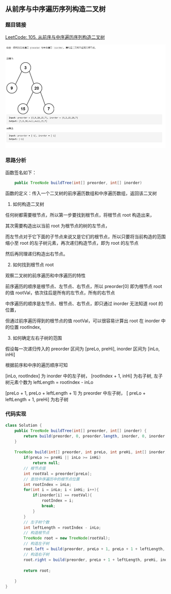 ##  从前序与中序遍历序列构造二叉树

### 题目链接

[LeetCode: 105. 从前序与中序遍历序列构造二叉树](https://leetcode-cn.com/problems/construct-binary-tree-from-preorder-and-inorder-traversal/)

![img.png](../../pics/从前序与中序遍历序列构造二叉树.png)

### 思路分析

函数签名如下：

```java
    public TreeNode buildTree(int[] preorder, int[] inorder)
```
函数的定义：传入一个二叉树的前序遍历数组和中序遍历数组，返回该二叉树

1. 如何构造二叉树

任何树都需要根节点，所以第一步要找到根节点，将根节点 root 构造出来，

其次需要构造出以当前 root 为根节点的树的左节点，

而左节点对于它下面的子节点来说又是它们的根节点，所以只要将当前构造的范围缩小至 root 的左子树元素，再次递归构造节点，即为 root 的左节点

然后再同理递归构造出右节点。

2. 如何找到根节点 root

观察二叉树的前序遍历和中序遍历的特性

前序遍历的顺序是根节点、左节点、右节点，所以 preorder[0] 即为根节点 root 的值 rootVal，依次往后是所有的左节点，所有的右节点

中序遍历的顺序是左节点、根节点、右节点，即只通过 inorder 无法知道 root 的位置，

但通过前序遍历得到的根节点的值 rootVal，可以很容易计算出 root 在 inorder 中的位置 rootIndex,

3. 如何确定左右子树的范围

假设每一次递归传入的 preorder 区间为 [preLo, preHi], inorder 区间为 [inLo, inHi]

根据前序和中序的遍历顺序可知

[inLo, rootIndex] 为 inorder 中的左子树， [rootIndex + 1, inHi] 为右子树, 左子树元素个数为 leftLength = rootIndex - inLo

[preLo + 1, preLo + leftLength + 1] 为 preorder 中左子树， [ preLo + leftLength + 1, preHi] 为右子树

### 代码实现

```java
class Solution {
    public TreeNode buildTree(int[] preorder, int[] inorder) {
        return build(preorder, 0, preorder.length, inorder, 0, inorder.length);
    }

    TreeNode build(int[] preorder, int preLo, int preHi, int[] inorder, int inLo, int inHi){
        if(preLo >= preHi || inLo >= inHi)
            return null;
        // 根节点值
        int rootVal = preorder[preLo];
        // 查找中序遍历中的根节点位置
        int rootIndex = inLo;
        for(int i = inLo; i < inHi; i++){
            if(inorder[i] == rootVal){
                rootIndex = i;
                break;
            }
        }
        // 左子树个数
        int leftLength = rootIndex - inLo;
        // 构造根节点
        TreeNode root = new TreeNode(rootVal);
        // 构造左子树
        root.left = build(preorder, preLo + 1, preLo + 1 + leftLength, inorder, inLo, rootIndex);
        // 构造右子树
        root.right = build(preorder, preLo + 1 + leftLength, preHi, inorder, rootIndex + 1, inHi);

        return root;

    }
}
```


